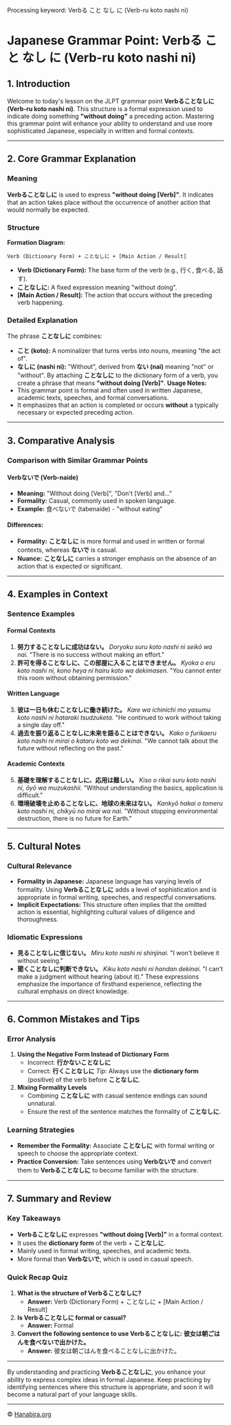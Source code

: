 Processing keyword: Verbる こと なし に (Verb-ru koto nashi ni)
# Japanese Grammar Point: Verbる こと なし に (Verb-ru koto nashi ni)

## 1. Introduction
Welcome to today's lesson on the JLPT grammar point **Verbることなしに (Verb-ru koto nashi ni)**. This structure is a formal expression used to indicate doing something **"without doing"** a preceding action. Mastering this grammar point will enhance your ability to understand and use more sophisticated Japanese, especially in written and formal contexts.

---
## 2. Core Grammar Explanation
### Meaning
**Verbることなしに** is used to express **"without doing [Verb]"**. It indicates that an action takes place without the occurrence of another action that would normally be expected.
### Structure
**Formation Diagram:**
```plaintext
Verb (Dictionary Form) + ことなしに + [Main Action / Result]
```
- **Verb (Dictionary Form):** The base form of the verb (e.g., 行く, 食べる, 話す).
- **ことなしに:** A fixed expression meaning "without doing".
- **[Main Action / Result]:** The action that occurs without the preceding verb happening.
### Detailed Explanation
The phrase **ことなしに** combines:
- **こと (koto):** A nominalizer that turns verbs into nouns, meaning "the act of".
- **なしに (nashi ni):** "Without", derived from **ない (nai)** meaning "not" or "without".
By attaching **ことなしに** to the dictionary form of a verb, you create a phrase that means **"without doing [Verb]"**.
**Usage Notes:**
- This grammar point is formal and often used in written Japanese, academic texts, speeches, and formal conversations.
- It emphasizes that an action is completed or occurs **without** a typically necessary or expected preceding action.
---
## 3. Comparative Analysis
### Comparison with Similar Grammar Points
#### Verbないで (Verb-naide)
- **Meaning:** "Without doing [Verb]", "Don't [Verb] and..."
- **Formality:** Casual, commonly used in spoken language.
- **Example:** 食べないで (tabenaide) - "without eating"
#### Differences:
- **Formality:** **ことなしに** is more formal and used in written or formal contexts, whereas **ないで** is casual.
- **Nuance:** **ことなしに** carries a stronger emphasis on the absence of an action that is expected or significant.
---
## 4. Examples in Context
### Sentence Examples
#### Formal Contexts
1. **努力することなしに成功はない。**
   *Doryoku suru koto nashi ni seikō wa nai.*
   "There is no success without making an effort."
2. **許可を得ることなしに、この部屋に入ることはできません。**
   *Kyoka o eru koto nashi ni, kono heya ni hairu koto wa dekimasen.*
   "You cannot enter this room without obtaining permission."
#### Written Language
3. **彼は一日も休むことなしに働き続けた。**
   *Kare wa ichinichi mo yasumu koto nashi ni hataraki tsudzuketa.*
   "He continued to work without taking a single day off."
4. **過去を振り返ることなしに未来を語ることはできない。**
   *Kako o furikaeru koto nashi ni mirai o kataru koto wa dekinai.*
   "We cannot talk about the future without reflecting on the past."
#### Academic Contexts
5. **基礎を理解することなしに、応用は難しい。**
   *Kiso o rikai suru koto nashi ni, ōyō wa muzukashii.*
   "Without understanding the basics, application is difficult."
6. **環境破壊を止めることなしに、地球の未来はない。**
   *Kankyō hakai o tomeru koto nashi ni, chikyū no mirai wa nai.*
   "Without stopping environmental destruction, there is no future for Earth."
---
## 5. Cultural Notes
### Cultural Relevance
- **Formality in Japanese:** Japanese language has varying levels of formality. Using **Verbることなしに** adds a level of sophistication and is appropriate in formal writing, speeches, and respectful conversations.
- **Implicit Expectations:** This structure often implies that the omitted action is essential, highlighting cultural values of diligence and thoroughness.
### Idiomatic Expressions
- **見ることなしに信じない。**
  *Miru koto nashi ni shinjinai.*
  "I won't believe it without seeing."
- **聞くことなしに判断できない。**
  *Kiku koto nashi ni handan dekinai.*
  "I can't make a judgment without hearing (about it)."
These expressions emphasize the importance of firsthand experience, reflecting the cultural emphasis on direct knowledge.
---
## 6. Common Mistakes and Tips
### Error Analysis
1. **Using the Negative Form Instead of Dictionary Form**
   - Incorrect: **行かないことなしに**
   - Correct: **行くことなしに**
   *Tip:* Always use the **dictionary form** (positive) of the verb before **ことなしに**.
2. **Mixing Formality Levels**
   - Combining **ことなしに** with casual sentence endings can sound unnatural.
   - Ensure the rest of the sentence matches the formality of **ことなしに**.
### Learning Strategies
- **Remember the Formality:** Associate **ことなしに** with formal writing or speech to choose the appropriate context.
- **Practice Conversion:** Take sentences using **Verbないで** and convert them to **Verbることなしに** to become familiar with the structure.
---
## 7. Summary and Review
### Key Takeaways
- **Verbることなしに** expresses **"without doing [Verb]"** in a formal context.
- It uses the **dictionary form** of the verb + **ことなしに**.
- Mainly used in formal writing, speeches, and academic texts.
- More formal than **Verbないで**, which is used in casual speech.
### Quick Recap Quiz
1. **What is the structure of **Verbることなしに**?**
   - **Answer:** Verb (Dictionary Form) + ことなしに + [Main Action / Result]
2. **Is **Verbることなしに** formal or casual?**
   - **Answer:** Formal
3. **Convert the following sentence to use **Verbることなしに**:**
   **彼女は朝ごはんを食べないで出かけた。**
   - **Answer:** 彼女は朝ごはんを食べることなしに出かけた。
---
By understanding and practicing **Verbることなしに**, you enhance your ability to express complex ideas in formal Japanese. Keep practicing by identifying sentences where this structure is appropriate, and soon it will become a natural part of your language skills.


---

© [Hanabira.org](https://hanabira.org)

